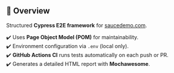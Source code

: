 ## 🚀  Overview

Structured **Cypress E2E framework** for [saucedemo.com](https://www.saucedemo.com).  

✔️ Uses **Page Object Model (POM)** for maintainability.  
✔️ Environment configuration via `.env` (local only).  
✔️ **GitHub Actions CI** runs tests automatically on each push or PR.  
✔️ Generates a detailed HTML report with **Mochawesome**.